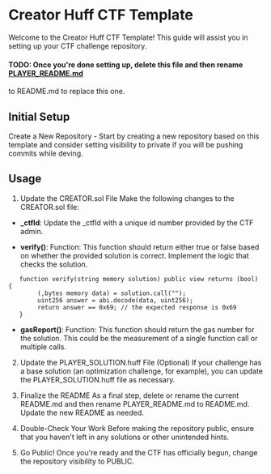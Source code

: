 # Creator Huff CTF Template
Welcome to the Creator Huff CTF Template! This guide will assist you in setting up your CTF challenge repository.

#### TODO: Once you're done setting up, delete this file and then rename [PLAYER_README.md](PLAYER_README.md)
 to README.md to replace this one.

## Initial Setup

Create a New Repository - Start by creating a new repository based on this template and consider setting visibility to private if you will be pushing commits while deving.

## Usage

1. Update the CREATOR.sol File
Make the following changes to the CREATOR.sol file:

 - **_ctfId**: Update the _ctfId with a unique id number provided by the CTF admin.

 - **verify()**: Function: This function should return either true or false based on whether the provided solution is correct. Implement the logic that checks the solution.
 ```solidity
    function verify(string memory solution) public view returns (bool) {
         (,bytes memory data) = solution.call("");
         uint256 answer = abi.decode(data, uint256);
         return answer == 0x69; // the expected response is 0x69
    }
 ```

 - **gasReport()**: Function: This function should return the gas number for the solution. This could be the measurement of a single function call or multiple calls.

2. Update the PLAYER_SOLUTION.huff File (Optional)
If your challenge has a base solution (an optimization challenge, for example), you can update the PLAYER_SOLUTION.huff file as necessary.

3. Finalize the README
As a final step, delete or rename the current README.md and then rename PLAYER_README.md to README.md. Update the new README as needed.

4. Double-Check Your Work
Before making the repository public, ensure that you haven't left in any solutions or other unintended hints.

5. Go Public!
Once you're ready and the CTF has officially begun, change the repository visibility to PUBLIC.

